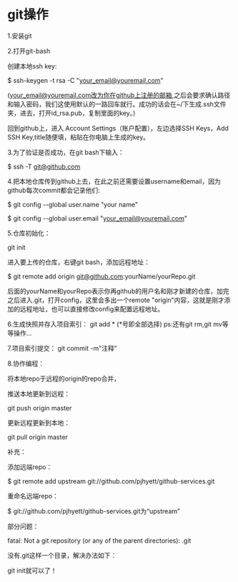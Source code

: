 # git操作

1.安装git

2.打开git-bash

  创建本地ssh key:

  $ ssh-keygen -t rsa -C "your_email@youremail.com"

  (your_email@youremail.com改为你在github上注册的邮箱,之后会要求确认路径和输入密码，我们这使用默认的一路回车就行。成功的话会在~/下生成.ssh文件夹，进去，打开id_rsa.pub，复制里面的key。)

  回到github上，进入 Account Settings（账户配置），左边选择SSH Keys，Add SSH Key,title随便填，粘贴在你电脑上生成的key。


3.为了验证是否成功，在git bash下输入：

  $ ssh -T git@github.com


4.把本地仓库传到github上去，在此之前还需要设置username和email，因为github每次commit都会记录他们:

  $ git config --global user.name "your name"

  $ git config --global user.email "your_email@youremail.com"


5.仓库初始化：

  git init

  进入要上传的仓库，右键git bash，添加远程地址：

  $ git remote add origin git@github.com:yourName/yourRepo.git

  后面的yourName和yourRepo表示你再github的用户名和刚才新建的仓库，加完之后进入.git，打开config，这里会多出一个remote "origin"内容，这就是刚才添加的远程地址，也可以直接修改config来配置远程地址。


6.生成快照并存入项目索引：
  git add *  (*号即全部选择)
      ps:还有git rm,git mv等等操作…

7.项目索引提交：
  git commit -m"注释"

8.协作编程：

  将本地repo于远程的origin的repo合并，

  推送本地更新到远程：

  git push origin master

  更新远程更新到本地：

  git pull origin master

补充：

添加远端repo：

$ git remote add upstream git://github.com/pjhyett/github-services.git

重命名远端repo：

$ git://github.com/pjhyett/github-services.git为“upstream”


部分问题：

fatal: Not a git repository (or any of the parent directories): .git

没有.git这样一个目录，解决办法如下：

git init就可以了！


